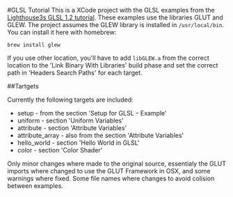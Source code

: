 #GLSL Tutorial
This is a XCode project with the GLSL examples from the [Lighthouse3s GLSL 1.2 tutorial](http://www.lighthouse3d.com/tutorials/glsl-tutorial/). These examples use the libraries GLUT and GLEW. The project assumes the GLEW library is installed in <code>/usr/local/bin</code>. You can install it here with homebrew:

```
brew install glew
```

If you use other location, you'll have to add <code>libGLEW.a</code> from the correct location to the 'Link Binary With Libraries' build phase and set the correct path in 'Headers Search Paths' for each target.

##Tartgets

Currently the following targets are included:

* setup - from the section 'Setup for GLSL – Example'
* uniform - section 'Uniform Variables'
* attribute - section 'Attribute Variables'
* attribute_array - also from the section 'Attribute Variables'
* hello_world -  section 'Hello World in GLSL'
* color - section 'Color Shader'


Only minor changes where made to the original source, essentialy the GLUT imports where changed to use the GLUT Framework in OSX, and some warnings where fixed. Some file names where changes to avoid colision between examples.